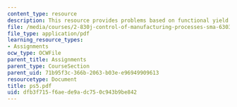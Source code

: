 ```yaml
---
content_type: resource
description: This resource provides problems based on functional yield of SRAM blocks.
file: /media/courses/2-830j-control-of-manufacturing-processes-sma-6303-spring-2008/dfb3f715f6aede9adc750c943b9be842_ps5.pdf
file_type: application/pdf
learning_resource_types:
- Assignments
ocw_type: OCWFile
parent_title: Assignments
parent_type: CourseSection
parent_uid: 71b95f3c-366b-2063-b03e-e96949909613
resourcetype: Document
title: ps5.pdf
uid: dfb3f715-f6ae-de9a-dc75-0c943b9be842
---
```

